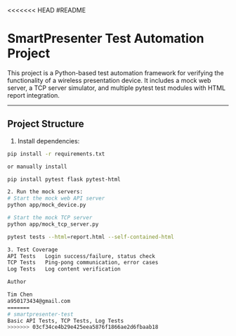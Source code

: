 <<<<<<< HEAD
#README

# SmartPresenter Test Automation Project

This project is a Python-based test automation framework for verifying the functionality of a wireless presentation device. It includes a mock web server, a TCP server simulator, and multiple pytest test modules with HTML report integration.

---

## Project Structure

1. Install dependencies:

```bash
pip install -r requirements.txt

or manually install

pip install pytest flask pytest-html

2. Run the mock servers:
# Start the mock web API server
python app/mock_device.py

# Start the mock TCP server
python app/mock_tcp_server.py

pytest tests --html=report.html --self-contained-html

3. Test Coverage
API Tests	Login success/failure, status check
TCP Tests	Ping-pong communication, error cases
Log Tests	Log content verification

Author

Tim Chen
a950173434@gmail.com
=======
# smartpresenter-test
Basic API Tests, TCP Tests, Log Tests
>>>>>>> 03cf34ce4b29e425eea5876f1866ae2d6fbaab18
